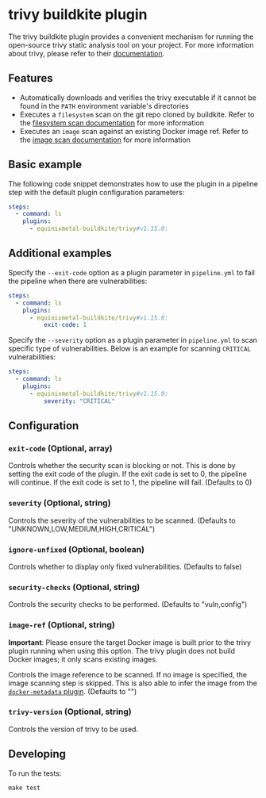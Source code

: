 # trivy buildkite plugin

The trivy buildkite plugin provides a convenient mechanism for running the
open-source trivy static analysis tool on your project. For more information
about trivy, please refer to their
[documentation](https://aquasecurity.github.io/trivy/latest/docs/).

## Features

- Automatically downloads and verifies the trivy executable if it cannot be
  found in the `PATH` environment variable's directories
- Executes a `filesystem` scan on the git repo cloned by buildkite. Refer to the
  [filesystem scan documentation](https://aquasecurity.github.io/trivy/latest/docs/vulnerability/scanning/filesystem/)
  for more information
- Executes an `image` scan against an existing Docker image ref. Refer to the
  [image scan documentation](https://aquasecurity.github.io/trivy/latest/docs/vulnerability/scanning/image/)
  for more information

## Basic example

The following code snippet demonstrates how to use the plugin in a pipeline
step with the default plugin configuration parameters:

```yml
steps:
  - command: ls
    plugins:
      - equinixmetal-buildkite/trivy#v1.15.0:
```

## Additional examples

Specify the `--exit-code` option as a plugin parameter in `pipeline.yml` to fail the pipeline when there are vulnerabilities:

```yml
steps:
  - command: ls
    plugins:
      - equinixmetal-buildkite/trivy#v1.15.0:
          exit-code: 1
```

Specify the `--severity` option as a plugin parameter in `pipeline.yml` to scan specific type of vulnerabilities. Below is an example for scanning `CRITICAL` vulnerabilities:

```yml
steps:
  - command: ls
    plugins:
      - equinixmetal-buildkite/trivy#v1.15.0:
          severity: "CRITICAL"
```

## Configuration

### `exit-code` (Optional, array)

Controls whether the security scan is blocking or not. This is done by setting the exit code of the plugin. If the exit code is set to 0, the pipeline will continue. If the exit code is set to 1, the pipeline will fail. (Defaults to 0)

### `severity` (Optional, string)

Controls the severity of the vulnerabilities to be scanned. (Defaults to "UNKNOWN,LOW,MEDIUM,HIGH,CRITICAL")

### `ignore-unfixed` (Optional, boolean)

Controls whether to display only fixed vulnerabilities. (Defaults to false)

### `security-checks` (Optional, string)

Controls the security checks to be performed. (Defaults to "vuln,config")

### `image-ref` (Optional, string)

**Important**: Please ensure the target Docker image is built prior to the trivy plugin running when using this option. The trivy plugin does not build Docker images; it only scans existing images.

Controls the image reference to be scanned. If no image is specified, the image scanning step is skipped. This is also able to infer the image from the [`docker-metadata` plugin](https://github.com/equinixmetal-buildkite/docker-metadata-buidkite-plugin). (Defaults to "")

### `trivy-version` (Optional, string)

Controls the version of trivy to be used.

## Developing

To run the tests:

```shell
make test
```
